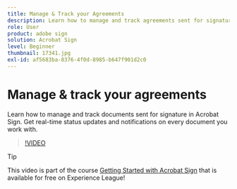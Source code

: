 ```yaml
---
title: Manage & Track your Agreements
description: Learn how to manage and track agreements sent for signature in Acrobat Sign
role: User
product: adobe sign
solution: Acrobat Sign
level: Beginner
thumbnail: 17341.jpg
exl-id: af5683ba-8376-4f0d-8985-b647f901d2c0
---
```

# Manage & track your agreements

Learn how to manage and track documents sent for signature in Acrobat Sign. Get real-time status updates and notifications on every document you work with.

>[!VIDEO](https://video.tv.adobe.com/v/338695?hidetitle=true)

>[!TIP]
>
>This video is part of the course [Getting Started with Acrobat Sign](https://experienceleague.adobe.com/?recommended=Sign-U-1-2020.1) that is available for free on Experience League!
